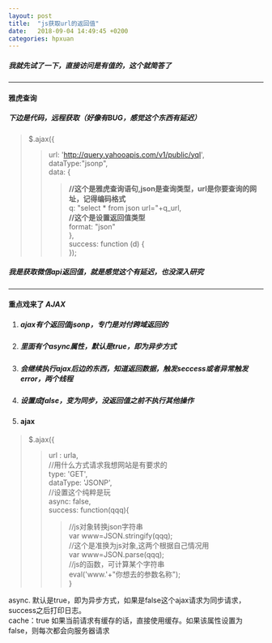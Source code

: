 ```yaml
---
layout: post
title:  "js获取url的返回值"
date:   2018-09-04 14:49:45 +0200
categories: hpxuan
---
```


##### 我就先试了一下，直接访问是有值的，这个就简答了

---

#### 雅虎查询  
##### 下边是代码，远程获取（好像有BUG，感觉这个东西有延迟）  
>  $.ajax({  
>> url: 'http://query.yahooapis.com/v1/public/yql',  
>> dataType:"jsonp",  
>> data: {  
>>> **//这个是雅虎查询语句,json是查询类型，url是你要查询的网址，记得编码格式**  
>>> q: "select * from json url="+q_url,  
>>> **//这个是设置返回值类型**  
>>> format: "json"  
>> },  
>> success: function (d) {  
>> });  
##### 我是获取微信api返回值，就是感觉这个有延迟，也没深入研究

 ---
 
#### 重点戏来了 *AJAX*  
1. ##### *ajax*有个返回值jsonp，专门是对付跨域返回的  
2. ##### 里面有个*async*属性，默认是true，即为异步方式  
3. ##### 会继续执行ajax后边的东西，知道返回数据，触发seccess或者异常触发error，两个线程  
4. ##### 设置成false，变为同步，没返回值之前不执行其他操作  
5. #### ajax  

> $.ajax({  
>> url : urla,  
>> //用什么方式请求我想网站是有要求的  
>> type: 'GET',  
>> dataType: 'JSONP',  
>> //设置这个纯粹是玩  
>> async: false,  
>> success: function(qqq){  
>>> //js对象转换json字符串  
>>> var www=JSON.stringify(qqq);  
>>> //这个是准换为js对象,这两个根据自己情况用  
>>> var www=JSON.parse(qqq);  
>>> //js的函数，可计算某个字符串  
>>> eval('www.'+"你想去的参数名称");  
>>}  

async. 默认是true，即为异步方式，如果是false这个ajax请求为同步请求，success之后打印日志。  
cache：true 如果当前请求有缓存的话，直接使用缓存。如果该属性设置为 false，则每次都会向服务器请求  